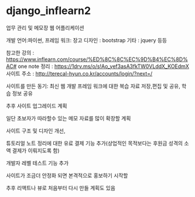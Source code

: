 # django_inflearn2

업무 관리 및 메모장 웹 어플리케이션 

개발 언어:파이썬,
프레임 워크: 장고
디자인 : bootstrap
기타 : jquery 등등

참고한 강의 : https://www.inflearn.com/course/%ED%8C%8C%EC%9D%B4%EC%8D%AC#
one note 정리 : https://1drv.ms/o/s!Ao_yef3asA3fkTW0VLddX_KOEdmX
사이트 주소 : http://terecal-hyun.co.kr/accounts/login/?next=/

사이트를 만든 동기:
최신 웹 개발 프레임 워크에 대한 복습 자료 저장,편집 및 공유, 학습 정보 공유 

추후 사이트 업그레이드 계획 

일단 초보자가 따라할수 있는 메모 자료를 많이 확장할 계획 

사이트 구조 및 디자인 개선, 

튜토리얼 노트 정리에 대한 유료 결제 기능 추가(상업적인 목적보다는 후원금 성격의 소액 결제가 이뤄지도록 함)

개발자 레벨 테스트 기능 추가

사이트가 조금더 안정화 되면 본격적으로 홍보하기 시작할 

추후 리액트나 뷰로 처음부터 다시 만들 계획도 있음



